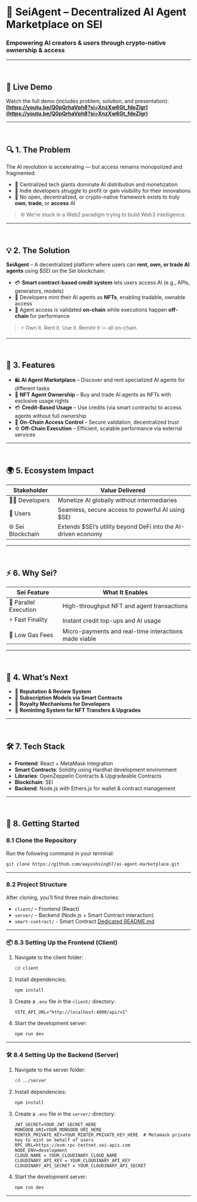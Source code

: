 # 🤖 SeiAgent – Decentralized AI Agent Marketplace on SEI  
### Empowering AI creators & users through crypto-native ownership & access

---

<br>

## 🔗 Live Demo  

Watch the full demo (includes problem, solution, and presentation):  
**[https://youtu.be/Q0pQrhaVph8?si=XnzXw6Gt_fdeZlgr](https://youtu.be/Q0pQrhaVph8?si=XnzXw6Gt_fdeZlgr)**

---

<br>

## 🔍 1. The Problem  

The AI revolution is accelerating — but access remains monopolized and fragmented:

- 🏦 Centralized tech giants dominate AI distribution and monetization  
- 🚫 Indie developers struggle to profit or gain visibility for their innovations  
- 🔐 No open, decentralized, or crypto-native framework exists to truly **own**, **trade**, or **access** AI

> 🌐 We're stuck in a Web2 paradigm trying to build Web3 intelligence.

---

<br>

## 💡 2. The Solution  

**SeiAgent** – A decentralized platform where users can **rent, own, or trade AI agents** using $SEI on the Sei blockchain:

- 💳 **Smart contract-based credit system** lets users access AI (e.g., APIs, generators, models)  
- 🧠 Developers mint their AI agents as **NFTs**, enabling tradable, ownable access  
- 🔐 Agent access is validated **on-chain** while executions happen **off-chain** for performance  

> ⚡ Own it. Rent it. Use it. Remint it — all on-chain.

---

<br>

## 🚀 3. Features  

- 🛍️ **AI Agent Marketplace** – Discover and rent specialized AI agents for different tasks  
- 🧠 **NFT Agent Ownership** – Buy and trade AI agents as NFTs with exclusive usage rights   
- 💳 **Credit-Based Usage** – Use credits (via smart contracts) to access agents without full ownership  
- 🔐 **On-Chain Access Control** – Secure validation, decentralized trust  
- ⚙️ **Off-Chain Execution** – Efficient, scalable performance via external services

---

<br>

## 🌍 5. Ecosystem Impact  

| Stakeholder       | Value Delivered                                                                 |
|-------------------|----------------------------------------------------------------------------------|
| 👨‍💻 Developers     | Monetize AI globally without intermediaries                                       |
| 🙋 Users           | Seamless, secure access to powerful AI using $SEI                                |
| 🌐 Sei Blockchain  | Extends $SEI’s utility beyond DeFi into the AI-driven economy                    |

---

<br>

## ⚡ 6. Why Sei?  

| Sei Feature           | What It Enables                                                              |
|-----------------------|------------------------------------------------------------------------------|
| 🚀 Parallel Execution | High-throughput NFT and agent transactions                                   |
| ⚡ Fast Finality       | Instant credit top-ups and AI usage                                          |
| 💸 Low Gas Fees        | Micro-payments and real-time interactions made viable                       |

---

<br>


## 🔮 4. What’s Next  

- 🌟 **Reputation & Review System**  
- 🔁 **Subscription Models via Smart Contracts**  
- 🧾 **Royalty Mechanisms for Developers**  
- 🔄 **Reminting System for NFT Transfers & Upgrades**

---

<br>

## 🛠️ 7. Tech Stack  

- **Frontend**: React + MetaMask integration  
- **Smart Contracts**: Solidity using Hardhat development environment  
- **Libraries**: OpenZeppelin Contracts & Upgradeable Contracts  
- **Blockchain**: SEI  
- **Backend**: Node.js with Ethers.js for wallet & contract management  


---

<br>

## 🤩 8. Getting Started

### 8.1 Clone the Repository

Run the following command in your terminal:

```bash
git clone https://github.com/aayushsingh7/ai-agent-marketplace.git
```

---

### 8.2 Project Structure

After cloning, you’ll find three main directories:

- `client/` – Frontend (React)
- `server/` – Backend (Node.js + Smart Contract interaction)
- `smart-contract/` - Smart Contract [Dedicated README.md](https://github.com/aayushsingh7/ai-agent-marketplace/tree/main/smart-contract#ai-agent-marketplace-smart-contract])

---

### 📦 8.3 Setting Up the Frontend (Client)

1. Navigate to the client folder:
   ```bash
   cd client
   ```

2. Install dependencies:
   ```bash
   npm install
   ```

3. Create a `.env` file in the `client/` directory:
   ```env
   VITE_API_URL="http://localhost:4000/api/v1"
   ```

4. Start the development server:
   ```bash
   npm run dev
   ```

---

### 🛠️ 8.4 Setting Up the Backend (Server)

1. Navigate to the server folder:
   ```bash
   cd ../server
   ```

2. Install dependencies:
   ```bash
   npm install
   ```

3. Create a `.env` file in the `server/` directory:
   ```env
   JWT_SECRET=YOUR_JWT_SECRET_HERE
   MONGODB_URI=YOUR_MONGODB_URI_HERE
   MINTER_PRIVATE_KEY=YOUR_MINTER_PRIVATE_KEY_HERE  # Metamask private key to mint on behalf of users
   RPC_URL=https://evm-rpc-testnet.sei-apis.com
   NODE_ENV=development
   CLOUD_NAME = YOUR_CLOUDINARY_CLOUD_NAME
   CLOUDINARY_API_KEY = YOUR_CLOUDINARY_API_KEY
   CLOUDINARY_API_SECRET = YOUR_CLOUDINARY_API_SECRET
   ```

4. Start the development server:
   ```bash
   npm run dev
   ```

---
